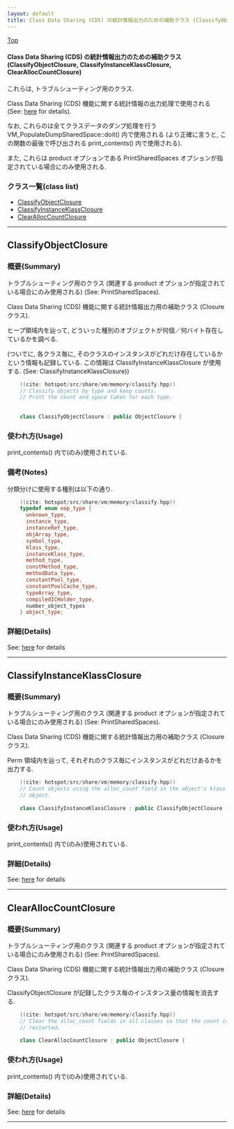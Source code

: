 ```yaml
---
layout: default
title: Class Data Sharing (CDS) の統計情報出力のための補助クラス (ClassifyObjectClosure, ClassifyInstanceKlassClosure, ClearAllocCountClosure)
---
```

[Top](../index.html)

#### Class Data Sharing (CDS) の統計情報出力のための補助クラス (ClassifyObjectClosure, ClassifyInstanceKlassClosure, ClearAllocCountClosure)

これらは, トラブルシューティング用のクラス.

Class Data Sharing (CDS) 機能に関する統計情報の出力処理で使用される (See: [here](no2114Sn1.html) for details).

なお, これらのは全てクラスデータのダンプ処理を行う VM_PopulateDumpSharedSpace::doit() 内で使用される
(より正確に言うと, この関数の最後で呼び出される print_contents() 内で使用される).

また, これらは product オプションである PrintSharedSpaces オプションが指定されている場合にのみ使用される.



### クラス一覧(class list)

  * [ClassifyObjectClosure](#no1bXvsfl0)
  * [ClassifyInstanceKlassClosure](#noElKSuTf7)
  * [ClearAllocCountClosure](#noEEFyIbHJ)


---
## <a name="no1bXvsfl0" id="no1bXvsfl0">ClassifyObjectClosure</a>

### 概要(Summary)
トラブルシューティング用のクラス (関連する product オプションが指定されている場合にのみ使用される) (See: PrintSharedSpaces).

Class Data Sharing (CDS) 機能に関する統計情報出力用の補助クラス (Closure クラス).

ヒープ領域内を辿って, どういった種別のオブジェクトが何個／何バイト存在しているかを調べる.

(ついでに, 各クラス毎に, そのクラスのインスタンスがどれだけ存在しているかという情報も記録している.
 この情報は ClassifyInstanceKlassClosure が使用する.
 (See: ClassifyInstanceKlassClosure))


```cpp
    ((cite: hotspot/src/share/vm/memory/classify.hpp))
    // Classify objects by type and keep counts.
    // Print the count and space taken for each type.
    
    
    class ClassifyObjectClosure : public ObjectClosure {
```

### 使われ方(Usage)
print_contents() 内で(のみ)使用されている.

### 備考(Notes)
分類分けに使用する種別は以下の通り.


```cpp
    ((cite: hotspot/src/share/vm/memory/classify.hpp))
    typedef enum oop_type {
      unknown_type,
      instance_type,
      instanceRef_type,
      objArray_type,
      symbol_type,
      klass_type,
      instanceKlass_type,
      method_type,
      constMethod_type,
      methodData_type,
      constantPool_type,
      constantPoolCache_type,
      typeArray_type,
      compiledICHolder_type,
      number_object_types
    } object_type;
```




### 詳細(Details)
See: [here](../doxygen/classClassifyObjectClosure.html) for details

---
## <a name="noElKSuTf7" id="noElKSuTf7">ClassifyInstanceKlassClosure</a>

### 概要(Summary)
トラブルシューティング用のクラス (関連する product オプションが指定されている場合にのみ使用される) (See: PrintSharedSpaces).

Class Data Sharing (CDS) 機能に関する統計情報出力用の補助クラス (Closure クラス).

Perm 領域内を辿って, それぞれのクラス毎にインスタンスがどれだけあるかを出力する.


```cpp
    ((cite: hotspot/src/share/vm/memory/classify.hpp))
    // Count objects using the alloc_count field in the object's klass
    // object.
    
    class ClassifyInstanceKlassClosure : public ClassifyObjectClosure {
```

### 使われ方(Usage)
print_contents() 内で(のみ)使用されている.




### 詳細(Details)
See: [here](../doxygen/classClassifyInstanceKlassClosure.html) for details

---
## <a name="noEEFyIbHJ" id="noEEFyIbHJ">ClearAllocCountClosure</a>

### 概要(Summary)
トラブルシューティング用のクラス (関連する product オプションが指定されている場合にのみ使用される) (See: PrintSharedSpaces).

Class Data Sharing (CDS) 機能に関する統計情報出力用の補助クラス (Closure クラス).

ClassifyObjectClosure が記録したクラス毎のインスタンス量の情報を消去する.


```cpp
    ((cite: hotspot/src/share/vm/memory/classify.hpp))
    // Clear the alloc_count fields in all classes so that the count can be
    // restarted.
    
    class ClearAllocCountClosure : public ObjectClosure {
```

### 使われ方(Usage)
print_contents() 内で(のみ)使用されている.




### 詳細(Details)
See: [here](../doxygen/classClearAllocCountClosure.html) for details

---
